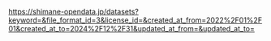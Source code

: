 <https://shimane-opendata.jp/datasets?keyword=&file_format_id=3&license_id=&created_at_from=2022%2F01%2F01&created_at_to=2024%2F12%2F31&updated_at_from=&updated_at_to=>
